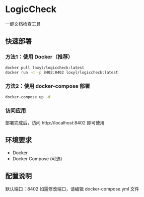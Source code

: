 # LogicCheck

一键文档检查工具

## 快速部署

### 方法1：使用 Docker（推荐）

```bash
docker pull loxyl/logiccheck:latest
docker run -d -p 8402:8402 loxyl/logiccheck:latest
```

### 方法2：使用 docker-compose 部署

```bash
docker-compose up -d
```

### 访问应用

部署完成后，访问 http://localhost:8402 即可使用

## 环境要求

- Docker
- Docker Compose (可选)

## 配置说明

默认端口：8402
如需修改端口，请编辑 docker-compose.yml 文件

